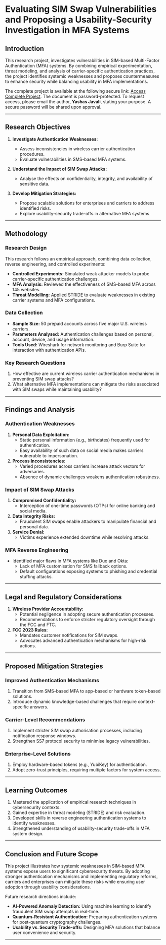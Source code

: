 # **Evaluating SIM Swap Vulnerabilities and Proposing a Usability-Security Investigation in MFA Systems**

## **Introduction**

This research project, investigates vulnerabilities in SIM-based Multi-Factor Authentication (MFA) systems. By combining empirical experimentation, threat modeling, and analysis of carrier-specific authentication practices, the project identifies systemic weaknesses and proposes countermeasures to enhance security while balancing usability in MFA implementations.

The complete project is available at the following secure link: [Access Complete Project](https://drive.proton.me/urls/QJ6PBSEK10#MJD1UBBH6xUf). The document is password-protected. To request access, please email the author, **Yashas Javali**, stating your purpose. A secure password will be shared upon approval.

---

## **Research Objectives**

1. **Investigate Authentication Weaknesses:**
   - Assess inconsistencies in wireless carrier authentication procedures.
   - Evaluate vulnerabilities in SMS-based MFA systems.

2. **Understand the Impact of SIM Swap Attacks:**
   - Analyse the effects on confidentiality, integrity, and availability of sensitive data.

3. **Develop Mitigation Strategies:**
   - Propose scalable solutions for enterprises and carriers to address identified risks.
   - Explore usability-security trade-offs in alternative MFA systems.

---

## **Methodology**

### **Research Design**
This research follows an empirical approach, combining data collection, reverse engineering, and controlled experiments:
- **Controlled Experiments:** Simulated weak attacker models to probe carrier-specific authentication challenges.
- **MFA Analysis:** Reviewed the effectiveness of SMS-based MFA across 145 websites.
- **Threat Modelling:** Applied STRIDE to evaluate weaknesses in existing carrier systems and MFA configurations.

### **Data Collection**
- **Sample Size:** 50 prepaid accounts across five major U.S. wireless carriers.
- **Parameters Analysed:** Authentication challenges based on personal, account, device, and usage information.
- **Tools Used:** Wireshark for network monitoring and Burp Suite for interaction with authentication APIs.

### **Key Research Questions**
1. How effective are current wireless carrier authentication mechanisms in preventing SIM swap attacks?
2. What alternative MFA implementations can mitigate the risks associated with SIM swaps while maintaining usability?

---

## **Findings and Analysis**

### **Authentication Weaknesses**
1. **Personal Data Exploitation:**
   - Static personal information (e.g., birthdates) frequently used for authentication.
   - Easy availability of such data on social media makes carriers vulnerable to impersonation.
2. **Process Inconsistencies:**
   - Varied procedures across carriers increase attack vectors for adversaries.
   - Absence of dynamic challenges weakens authentication robustness.

### **Impact of SIM Swap Attacks**
1. **Compromised Confidentiality:**
   - Interception of one-time passwords (OTPs) for online banking and social media.
2. **Data Integrity Risks:**
   - Fraudulent SIM swaps enable attackers to manipulate financial and personal data.
3. **Service Denial:**
   - Victims experience extended downtime while resolving attacks.

### **MFA Reverse Engineering**
- Identified major flaws in MFA systems like Duo and Okta:
  - Lack of MFA customisation for SMS fallback options.
  - Default configurations exposing systems to phishing and credential stuffing attacks.

---

## **Legal and Regulatory Considerations**

1. **Wireless Provider Accountability:**
   - Potential negligence in adopting secure authentication processes.
   - Recommendations to enforce stricter regulatory oversight through the FCC and FTC.
2. **FCC 2023 Rules:**
   - Mandates customer notifications for SIM swaps.
   - Advocates advanced authentication mechanisms for high-risk actions.

---

## **Proposed Mitigation Strategies**

### **Improved Authentication Mechanisms**
1. Transition from SMS-based MFA to app-based or hardware token-based solutions.
2. Introduce dynamic knowledge-based challenges that require context-specific answers.

### **Carrier-Level Recommendations**
1. Implement stricter SIM swap authorisation processes, including notification response windows.
2. Strengthen SS7 protocol security to minimise legacy vulnerabilities.

### **Enterprise-Level Solutions**
1. Employ hardware-based tokens (e.g., YubiKey) for authentication.
2. Adopt zero-trust principles, requiring multiple factors for system access.

---

## **Learning Outcomes**

1. Mastered the application of empirical research techniques in cybersecurity contexts.
2. Gained expertise in threat modeling (STRIDE) and risk evaluation.
3. Developed skills in reverse engineering authentication systems to identify weaknesses.
4. Strengthened understanding of usability-security trade-offs in MFA system design.

---

## **Conclusion and Future Scope**

This project illustrates how systemic weaknesses in SIM-based MFA systems expose users to significant cybersecurity threats. By adopting stronger authentication mechanisms and implementing regulatory reforms, carriers and enterprises can mitigate these risks while ensuring user adoption through usability considerations.

Future research directions include:
- **AI-Powered Anomaly Detection:** Using machine learning to identify fraudulent SIM swap attempts in real-time.
- **Quantum-Resistant Authentication:** Preparing authentication systems for post-quantum cryptography challenges.
- **Usability vs. Security Trade-offs:** Designing MFA solutions that balance user convenience and security.

---

